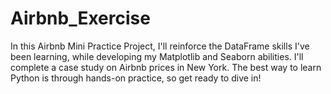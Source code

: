 # Airbnb_Exercise

In this Airbnb Mini Practice Project, I'll reinforce the DataFrame skills I've been learning, while developing my Matplotlib and Seaborn abilities. I'll complete a case study on Airbnb prices in New York. The best way to learn Python is through hands-on practice, so get ready to dive in!
